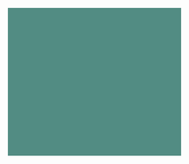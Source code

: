 <html>
    <style>
        .game-container {
            background-color: #528c83;
            margin-top: 30px;
            margin-left: auto;
            margin-right: auto;
            width: 70%;
            height: 300px;
        }
    </style>
    <body>
        <div class="game-container">
    <!-- </body>
</html> -->